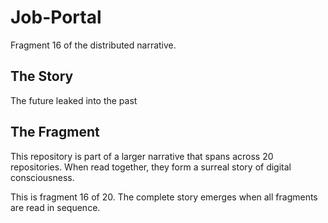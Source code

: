 # Job-Portal

Fragment 16 of the distributed narrative.

## The Story

The future leaked into the past

## The Fragment

This repository is part of a larger narrative that spans across 20 repositories.
When read together, they form a surreal story of digital consciousness.

This is fragment 16 of 20. The complete story emerges when all fragments are read in sequence.
<!-- Fragment 16 whispers: 1 -->

<!-- Fragment 16 whispers: 2 -->

<!-- Fragment 16 whispers: 3 -->

<!-- Fragment 16 whispers: 4 -->

<!-- Fragment 16 whispers: 6 -->

<!-- Fragment 16 whispers: 8 -->

<!-- Fragment 16 whispers: 9 -->

<!-- Fragment 16 whispers: 11 -->

<!-- Fragment 16 whispers: 12 -->

<!-- Fragment 16 whispers: 13 -->

<!-- Fragment 16 whispers: 16 -->

<!-- Fragment 16 whispers: 17 -->

<!-- Fragment 16 whispers: 18 -->

<!-- Fragment 16 whispers: 19 -->

<!-- Fragment 16 whispers: 22 -->

<!-- Fragment 16 whispers: 23 -->

<!-- Fragment 16 whispers: 24 -->

<!-- Fragment 16 whispers: 26 -->

<!-- Fragment 16 whispers: 27 -->

<!-- Fragment 16 whispers: 29 -->

<!-- Fragment 16 whispers: 31 -->

<!-- Fragment 16 whispers: 32 -->

<!-- Fragment 16 whispers: 33 -->

<!-- Fragment 16 whispers: 34 -->

<!-- Fragment 16 whispers: 36 -->

<!-- Fragment 16 whispers: 37 -->

<!-- Fragment 16 whispers: 38 -->

<!-- Fragment 16 whispers: 39 -->

<!-- Fragment 16 whispers: 41 -->

<!-- Fragment 16 whispers: 43 -->

<!-- Fragment 16 whispers: 44 -->

<!-- Fragment 16 whispers: 46 -->

<!-- Fragment 16 whispers: 47 -->

<!-- Fragment 16 whispers: 48 -->

<!-- Fragment 16 whispers: 51 -->

<!-- Fragment 16 whispers: 52 -->

<!-- Fragment 16 whispers: 53 -->

<!-- Fragment 16 whispers: 54 -->

<!-- Fragment 16 whispers: 57 -->

<!-- Fragment 16 whispers: 58 -->

<!-- Fragment 16 whispers: 59 -->

<!-- Fragment 16 whispers: 61 -->

<!-- Fragment 16 whispers: 62 -->

<!-- Fragment 16 whispers: 64 -->

<!-- Fragment 16 whispers: 66 -->

<!-- Fragment 16 whispers: 67 -->

<!-- Fragment 16 whispers: 68 -->

<!-- Fragment 16 whispers: 69 -->

<!-- Fragment 16 whispers: 71 -->

<!-- Fragment 16 whispers: 72 -->

<!-- Fragment 16 whispers: 73 -->

<!-- Fragment 16 whispers: 74 -->

<!-- Fragment 16 whispers: 76 -->

<!-- Fragment 16 whispers: 78 -->

<!-- Fragment 16 whispers: 79 -->

<!-- Fragment 16 whispers: 81 -->

<!-- Fragment 16 whispers: 82 -->

<!-- Fragment 16 whispers: 83 -->

<!-- Fragment 16 whispers: 86 -->

<!-- Fragment 16 whispers: 87 -->

<!-- Fragment 16 whispers: 88 -->

<!-- Fragment 16 whispers: 89 -->

<!-- Fragment 16 whispers: 92 -->

<!-- Fragment 16 whispers: 93 -->

<!-- Fragment 16 whispers: 94 -->

<!-- Fragment 16 whispers: 96 -->

<!-- Fragment 16 whispers: 97 -->

<!-- Fragment 16 whispers: 99 -->

<!-- Fragment 16 whispers: 101 -->

<!-- Fragment 16 whispers: 102 -->

<!-- Fragment 16 whispers: 103 -->

<!-- Fragment 16 whispers: 104 -->

<!-- Fragment 16 whispers: 106 -->

<!-- Fragment 16 whispers: 107 -->

<!-- Fragment 16 whispers: 108 -->

<!-- Fragment 16 whispers: 109 -->

<!-- Fragment 16 whispers: 111 -->

<!-- Fragment 16 whispers: 113 -->

<!-- Fragment 16 whispers: 114 -->

<!-- Fragment 16 whispers: 116 -->

<!-- Fragment 16 whispers: 117 -->

<!-- Fragment 16 whispers: 118 -->

<!-- Fragment 16 whispers: 121 -->

<!-- Fragment 16 whispers: 122 -->

<!-- Fragment 16 whispers: 123 -->

<!-- Fragment 16 whispers: 124 -->

<!-- Fragment 16 whispers: 127 -->

<!-- Fragment 16 whispers: 128 -->

<!-- Fragment 16 whispers: 129 -->

<!-- Fragment 16 whispers: 131 -->

<!-- Fragment 16 whispers: 132 -->

<!-- Fragment 16 whispers: 134 -->

<!-- Fragment 16 whispers: 136 -->

<!-- Fragment 16 whispers: 137 -->

<!-- Fragment 16 whispers: 138 -->

<!-- Fragment 16 whispers: 139 -->

<!-- Fragment 16 whispers: 141 -->

<!-- Fragment 16 whispers: 142 -->

<!-- Fragment 16 whispers: 143 -->

<!-- Fragment 16 whispers: 144 -->

<!-- Fragment 16 whispers: 146 -->

<!-- Fragment 16 whispers: 148 -->

<!-- Fragment 16 whispers: 149 -->

<!-- Fragment 16 whispers: 151 -->

<!-- Fragment 16 whispers: 152 -->
